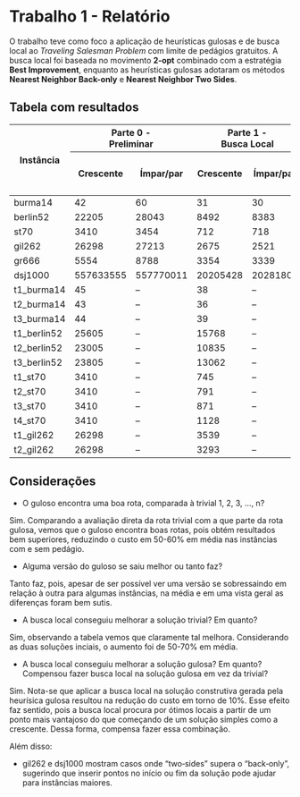 <!--
# INF284
Repositório para acompanhar a disciplina INF284 - Metaheurísticas
-->

# Trabalho 1 - Relatório

O trabalho teve como foco a aplicação de heurísticas gulosas e de busca local ao *Traveling Salesman Problem* com limite de pedágios gratuitos. A busca local foi baseada no movimento **2‑opt** combinado com a estratégia **Best Improvement**, enquanto as heurísticas gulosas adotaram os métodos **Nearest Neighbor Back-only** e **Nearest Neighbor Two Sides**.


## Tabela com resultados

<table>
  <thead>
    <tr>
      <th rowspan="3">Instância</th>
      <th colspan="2">Parte 0 -<br>Preliminar</th>
      <th colspan="2">Parte 1 -<br>Busca Local</th>
      <th colspan="4">Parte 2 – Nearest Neighbor</th>
    </tr>
    <tr>
      <th rowspan="2">Crescente</th>
      <th rowspan="2">Ímpar/par</th>
      <th rowspan="2">Crescente</th>
      <th rowspan="2">Ímpar/par</th>
      <th colspan="2">Direta</th>
      <th colspan="2">Busca Local</th>
    </tr>
    <tr>
      <th>NN Back‑only</th>
      <th>NN Two Sides</th>
      <th>NN Back‑only</th>
      <th>NN Two Sides</th>
    </tr>
  </thead>
  <tbody>
    <tr>
      <td>burma14</td>
      <td>42</td><td>60</td>
      <td>31</td><td>30</td>
      <td>31</td><td>34</td>
      <td>30</td><td>30</td>
    </tr>
    <tr>
      <td>berlin52</td>
      <td>22205</td><td>28043</td>
      <td>8492</td><td>8383</td>
      <td>8980</td><td>8790</td>
      <td>7842</td><td>8056</td>
    </tr>
    <tr>
      <td>st70</td>
      <td>3410</td><td>3454</td>
      <td>712</td><td>718</td>
      <td>791</td><td>811</td>
      <td>677</td><td>678</td>
    </tr>
    <tr>
      <td>gil262</td>
      <td>26298</td><td>27213</td>
      <td>2675</td><td>2521</td>
      <td>3021</td><td>2889</td>
      <td>2576</td><td>2504</td>
    </tr>
    <tr>
      <td>gr666</td>
      <td>5554</td><td>8788</td>
      <td>3354</td><td>3339</td>
      <td>3923</td><td>3915</td>
      <td>3192</td><td>3249</td>
    </tr>
    <tr>
      <td>dsj1000</td>
      <td>557633555</td><td>557770011</td>
      <td>20205428</td><td>20281802</td>
      <td>24630960</td><td>23570849</td>
      <td>20327483</td><td>19940298</td>
    </tr>
    <tr>
      <td>t1_burma14</td>
      <td>45</td><td>–</td>
      <td>38</td><td>–</td>
      <td>38</td><td>–</td>
      <td>38</td><td>–</td>
    </tr>
    <tr>
      <td>t2_burma14</td>
      <td>43</td><td>–</td>
      <td>36</td><td>–</td>
      <td>36</td><td>–</td>
      <td>36</td><td>–</td>
    </tr>
    <tr>
      <td>t3_burma14</td>
      <td>44</td><td>–</td>
      <td>39</td><td>–</td>
      <td>41</td><td>–</td>
      <td>36</td><td>–</td>
    </tr>
    <tr>
      <td>t1_berlin52</td>
      <td>25605</td><td>–</td>
      <td>15768</td><td>–</td>
      <td>16580</td><td>–</td>
      <td>15578</td><td>–</td>
    </tr>
    <tr>
      <td>t2_berlin52</td>
      <td>23005</td><td>–</td>
      <td>10835</td><td>–</td>
      <td>11780</td><td>–</td>
      <td>10710</td><td>–</td>
    </tr>
    <tr>
      <td>t3_berlin52</td>
      <td>23805</td><td>–</td>
      <td>13062</td><td>–</td>
      <td>14580</td><td>–</td>
      <td>13010</td><td>–</td>
    </tr>
    <tr>
      <td>t1_st70</td>
      <td>3410</td><td>–</td>
      <td>745</td><td>–</td>
      <td>831</td><td>–</td>
      <td>711</td><td>–</td>
    </tr>
    <tr>
      <td>t2_st70</td>
      <td>3410</td><td>–</td>
      <td>791</td><td>–</td>
      <td>911</td><td>–</td>
      <td>782</td><td>–</td>
    </tr>
    <tr>
      <td>t3_st70</td>
      <td>3410</td><td>–</td>
      <td>871</td><td>–</td>
      <td>1019</td><td>–</td>
      <td>867</td><td>–</td>
    </tr>
    <tr>
      <td>t4_st70</td>
      <td>3410</td><td>–</td>
      <td>1128</td><td>–</td>
      <td>1251</td><td>–</td>
      <td>1099</td><td>–</td>
    </tr>
    <tr>
      <td>t1_gil262</td>
      <td>26298</td><td>–</td>
      <td>3539</td><td>–</td>
      <td>4190</td><td>–</td>
      <td>3579</td><td>–</td>
    </tr>
    <tr>
      <td>t2_gil262</td>
      <td>26298</td><td>–</td>
      <td>3293</td><td>–</td>
      <td>3856</td><td>–</td>
      <td>3331</td><td>–</td>
    </tr>
  </tbody>
</table>

## Considerações

- O guloso encontra uma boa rota, comparada à trivial 1, 2, 3, ..., n?

Sim. Comparando a avaliação direta da rota trivial com a que parte da rota gulosa, vemos que o guloso encontra boas rotas, pois obtém resultados bem superiores, reduzindo o custo em 50-60% em média nas instâncias com e sem pedágio.

- Alguma versão do guloso se saiu melhor ou tanto faz?

Tanto faz, pois, apesar de ser possível ver uma versão se sobressaindo em relação à outra para algumas instâncias, na média e em uma vista geral as diferenças foram bem sutis.

- A busca local conseguiu melhorar a solução trivial? Em quanto?

Sim, observando a tabela vemos que claramente tal melhora. Considerando as duas soluções inciais, o aumento foi de 50-70% em média.

- A busca local conseguiu melhorar a solução gulosa? Em quanto? Compensou fazer busca local na solução gulosa em vez da trivial?

Sim. Nota-se que aplicar a busca local na solução construtiva gerada pela heurísica gulosa resultou na redução do custo em torno de 10%. Esse efeito faz sentido, pois a busca local procura por ótimos locais a partir de um ponto mais vantajoso do que começando de um solução simples como a crescente. Dessa forma, compensa fazer essa combinação.

Além disso:
- gil262 e dsj1000 mostram casos onde “two‑sides” supera o “back‑only”, sugerindo que inserir pontos no início ou fim da solução pode ajudar para instâncias maiores.


